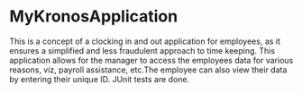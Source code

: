 # MyKronosApplication
This is a concept of a clocking in and out application for employees, as it ensures a simplified and less fraudulent approach to time keeping. This application allows for the manager to access the employees data for various reasons, viz, payroll assistance, etc.The employee can also view their data by entering their unique ID. JUnit tests are done.
